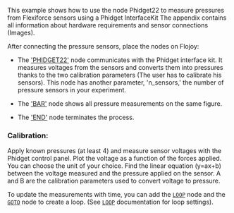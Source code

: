 This example shows how to use the node Phidget22 to measure pressures from Flexiforce sensors using a Phidget InterfaceKit
The appendix contains all information about hardware requirements and sensor connections (Images).

After connecting the pressure sensors, place the nodes on Flojoy:

- The ['PHIDGET22'](https://github.com/flojoy-io/nodes/blob/main/INSTRUMENTS/PHIDGET/PHIDGET22/PHIDGET22.py) node communicates with the Phidget interface kit. It measures voltages from the sensors and converts them into pressures thanks to the two calibration parameters (The user has to calibrate his sensors). This node has another parameter, 'n_sensors,' the number of pressure sensors in your experiment.

- The ['BAR'](https://github.com/flojoy-io/nodes/blob/main/VISUALIZERS/PLOTLY/BAR/BAR.py) node shows all pressure measurements on the same figure.

- The ['END'](https://github.com/flojoy-io/nodes/blob/main/LOGIC_GATES/TERMINATORS/END/END.py) node terminates the process.

### Calibration:

Apply known pressures (at least 4) and measure sensor voltages with the Phidget control panel. Plot the voltage as a function of the forces applied. You can choose the unit of your choice.
Find the linear equation (y=ax+b) between the voltage measured and the pressure applied on the sensor.
A and B are the calibration parameters used to convert voltage to pressure.

To update the measurements with time, you can add the [`LOOP`](https://github.com/flojoy-io/nodes/blob/main/LOGIC_GATES/LOOPS/LOOP/LOOP.py) node and the [`GOTO`](https://github.com/flojoy-io/nodes/blob/main/LOGIC_GATES/LOOPS/GOTO/GOTO.py) node to create a loop. (See [`LOOP`](https://github.com/flojoy-io/nodes/blob/main/LOGIC_GATES/LOOPS/LOOP/LOOP.py) documentation for loop settings).
